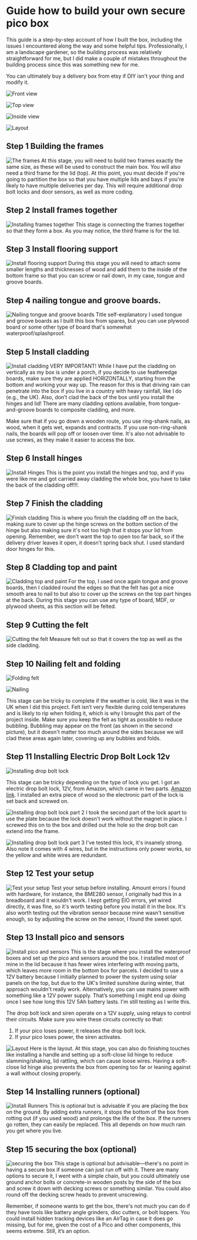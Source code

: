 # Guide how to build your own secure pico box

This guide is a step-by-step account of how I built the box, including the issues I encountered along the way and some helpful tips. Professionally, I am a landscape gardener, so the building process was relatively straightforward for me, but I did make a couple of mistakes throughout the building process since this was something new for me. 

You can ultimately buy a delivery box from etsy if DIY isn't your thing and modify it.

![Front view](main1.jpg)

![Top view](main2.jpg)

![Inside view](inside.jpg)

![Layout](layout.jpg)

## Step 1 Building the frames
![The frames](build_the_frames.jpg) 
At this stage, you will need to build two frames exactly the same size, as these will be used to construct the main box. You will also need a third frame for the lid (top). At this point, you must decide if you're going to partition the box so that you have multiple lids and bays if you're likely to have multiple deliveries per day. This will require additional drop bolt locks and door sensors, as well as more coding.

## Step 2 Install frames together
![Installing frames together](install_frames_together.jpg)
This stage is connecting the frames together so that they form a box. As you may notice, the third frame is for the lid.

## Step 3 Install flooring support
![Install flooring support](install_flooring_support.jpg)
During this stage you will need to attach some smaller lengths and thicknesses of wood and add them to the inside of the bottom frame so that you can screw or nail down, in my case, tongue and groove boards.

## Step 4 nailing tongue and groove boards.
![Nailing tongue and groove boards](install_flooring.jpg)
Title self-explanatory I used tongue and groove boards as I built this box from spares, but you can use plywood board or some other type of board that's somewhat waterproof/splashproof.

## Step 5 Install cladding
![Install cladding](install_cladding.jpg)
VERY IMPORTANT! While I have put the cladding on vertically as my box is under a porch, if you decide to use featheredge boards, make sure they are applied HORIZONTALLY, starting from the bottom and working your way up. The reason for this is that driving rain can penetrate into the box if you live in a country with heavy rainfall, like I do (e.g., the UK). Also, don’t clad the back of the box until you install the hinges and lid! There are many cladding options available, from tongue-and-groove boards to composite cladding, and more.

Make sure that if you go down a wooden route, you use ring-shank nails, as wood, when it gets wet, expands and contracts. If you use non-ring-shank nails, the boards will pop off or loosen over time. It's also not advisable to use screws, as they make it easier to access the box.

## Step 6 Install hinges
![Install Hinges](install_hinges.jpg)
This is the point you install the hinges and top, and if you were like me and got carried away cladding the whole box, you have to take the back of the cladding off!!!.

## Step 7 Finish the cladding
![Finish cladding](finish_cladding.jpg)
This is where you finish the cladding off on the back, making sure to cover up the hinge screws on the bottom section of the hinge but also making sure it's not too high that it stops your lid from opening. Remember, we don't want the top to open too far back, so if the delivery driver leaves it open, it doesn't spring back shut. I used standard door hinges for this.

## Step 8 Cladding top and paint
![Cladding top and paint](cladding_top.jpg)
For the top, I used once again tongue and groove boards, then I cladded round the edges so that the felt has got a nice smooth area to nail to but also to cover up the screws on the top part hinges at the back. During this stage you can use any type of board, MDF, or plywood sheets, as this section will be felted.

## Step 9 Cutting the felt
![Cutting the felt](felt.jpg)
Measure felt out so that it covers the top as well as the side cladding.

## Step 10 Nailing felt and folding
![Folding felt](folding.jpg)

![Nailing](folding_2.jpg)

This stage can be tricky to complete if the weather is cold, like it was in the UK when I did this project. Felt isn’t very flexible during cold temperatures and is likely to rip when folding it, which is why I brought this part of the project inside. Make sure you keep the felt as tight as possible to reduce bubbling. Bubbling may appear on the front (as shown in the second picture), but it doesn't matter too much around the sides because we will clad these areas again later, covering up any bubbles and folds.

## Step 11 Installing Electric Drop Bolt Lock 12v
![Installing drop bolt lock](picobox2.jpg)

This stage can be tricky depending on the type of lock you get. I got an electric drop bolt lock, 12V, from Amazon, which came in two parts. [Amazon link](https://www.amazon.co.uk/LIBO-Electric-Electronic-Control-Security/dp/B07DW17J3Q/ref=sr_1_3?crid=3IMLO5TY7DW8C&dib=eyJ2IjoiMSJ9.hp2-itwyPUYHBJkAGXtzGxl7cBORglDBRUbYQpckPmc9WOuCHS1eXhC6ao8Yo6jCnItKoFeXaxsLDI9x0FOoczluv7sMgIcYGWtJ3Rzg98wND53W8JTD2CmEj2bEbKm1wl87hja0fNYtyToEtqWZSImI0eUMZtIWXg78s6UZm0SwW9PhYKXOubZoEPymGDgl2R3VeDV7jQN-EwN_8hxK6gqQQD8cuNf6WY_5Svq2c-ml-kG4rfwiejUSuTVRsCRkVPt7G3zcD3Eg0r-zuU_sxQHwqYaZiab0ZEOYoB-1H33oisJFurZfUgSz7PWrY2VXm-xuJ9r13BwGC7LCZtCJ5Q-tbDGtYkTdPOawtP_ydbUOnxM0t7EHgJyOKrLL1HeH2t3r9AjHXSWdzG3ewiGYn5-CPKJAPxeEOVc4tHjU0SD-H-a1pew6RCmiIraZKoqn.DI0taTb2DdbJ4WJ4xTMYhRsks2dMf-DbFepCZLddo_4&dib_tag=se&keywords=Electronic+dropbolt+lock+12v&qid=1737649583&sprefix=electronic+dropbolt+lock+12v%2Caps%2C76&sr=8-3). I installed an extra piece of wood so the electronic part of the lock is set back and screwed on.

![Installing drop bolt lock part 2](plate_for_lock.jpg)
I took the second part of the lock apart to use the plate because the lock doesn't work without the magnet in place. I screwed this on to the box and drilled out the hole so the drop bolt can extend into the frame.

![Installing drop bolt lock part 3](dropboltlock3.jpg)
I've tested this lock, it's insanely strong. Also note it comes with 4 wires, but in the instructions only power works, so the yellow and white wires are redundant.

## Step 12 Test your setup
![Test your setup](test_setup.jpg)
Test your setup before installing. Amount errors I found with hardware, for instance, the BME280 sensor, I originally had this in a breadboard and it wouldn't work. I kept getting EIO errors, yet wired directly, it was fine, so it's worth testing before you install it in the box. It's also worth testing out the vibration sensor because mine wasn't sensitive enough, so by adjusting the screw on the sensor, I found the sweet spot.

## Step 13 Install pico and sensors
![Install pico and sensors](picobox.jpg)
This is the stage where you install the waterproof boxes and set up the pico and sensors around the box. I installed most of mine in the lid because it has fewer wires interfering with moving parts, which leaves more room in the bottom box for parcels. I decided to use a 12V battery because I initially planned to power the system using solar panels on the top, but due to the UK's limited sunshine during winter, that approach wouldn't really work. Alternatively, you can use mains power with something like a 12V power supply. That’s something I might end up doing once I see how long this 12V 5Ah battery lasts. I'm still testing as I write this.

The drop bolt lock and siren operate on a 12V supply, using relays to control their circuits. Make sure you wire these circuits correctly so that:
1. If your pico loses power, it releases the drop bolt lock.
2. If your pico loses power, the siren activates.

![Layout](layout.jpg)
Here is the layout. At this stage, you can also do finishing touches like installing a handle and setting up a soft-close lid hinge to reduce slamming/shaking, lid rattling, which can cause loose wires. Having a soft-close lid hinge also prevents the box from opening too far or leaning against a wall without closing properly.

## Step 14 Installing runners (optional)
![Install Runners](runners.jpg)
This is optional but is advisable if you are placing the box on the ground. By adding extra runners, it stops the bottom of the box from rotting out (if you used wood) and prolongs the life of the box. If the runners go rotten, they can easily be replaced. This all depends on how much rain you get where you live.

## Step 15 securing the box (optional)
![securing the box](chain.jpg)
This stage is optional but advisable—there's no point in having a secure box if someone can just run off with it. There are many options to secure it, I went with a simple chain, but you could ultimately use ground anchor bolts or concrete-in wooden posts by the side of the box and screw it down with decking screws or something similar. You could also round off the decking screw heads to prevent unscrewing.

Remember, if someone wants to get the box, there's not much you can do if they have tools like battery angle grinders, disc cutters, or bolt loppers. You could install hidden tracking devices like an AirTag in case it does go missing, but for me, given the cost of a Pico and other components, this seems extreme. Still, it’s an option.

